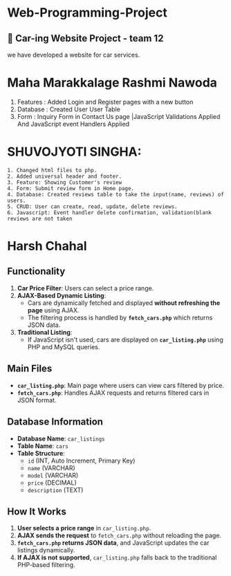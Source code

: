 # Web-Programming-Project

## 🚗 Car-ing Website Project - team 12

we have developed a website for car services.

# Maha Marakkalage Rashmi Nawoda

1. Features : Added Login and Register pages with a new button
2. Database : Created User User Table
3. Form : Inquiry Form in Contact Us page |JavaScript Validations Applied And JavaScript event Handlers Applied

# SHUVOJYOTI SINGHA:

    1. Changed html files to php.
    2. Added universal header and footer.
    3. Feature: Showing Customer's review
    4. Form: Submit review form in Home page.
    4. Database: Created reviews table to take the input(name, reviews) of users.
    5. CRUD: User can create, read, update, delete reviews.
    6. Javascript: Event handler delete confirmation, validation(blank reviews are not taken

# Harsh Chahal

## **Functionality**
1. **Car Price Filter**: Users can select a price range.
2. **AJAX-Based Dynamic Listing**:  
   - Cars are dynamically fetched and displayed **without refreshing the page** using AJAX.
   - The filtering process is handled by **`fetch_cars.php`** which returns JSON data.
3. **Traditional Listing**:  
   - If JavaScript isn't used, cars are displayed on **`car_listing.php`** using PHP and MySQL queries.

## **Main Files**
- **`car_listing.php`**: Main page where users can view cars filtered by price.
- **`fetch_cars.php`**: Handles AJAX requests and returns filtered cars in JSON format.

## **Database Information**
- **Database Name**: `car_listings`
- **Table Name**: `cars`
- **Table Structure**:
  - `id` (INT, Auto Increment, Primary Key)
  - `name` (VARCHAR)
  - `model` (VARCHAR)
  - `price` (DECIMAL)
  - `description` (TEXT)

## **How It Works**
1. **User selects a price range** in `car_listing.php`.
2. **AJAX sends the request** to `fetch_cars.php` without reloading the page.
3. **`fetch_cars.php` returns JSON data**, and JavaScript updates the car listings dynamically.
4. **If AJAX is not supported**, `car_listing.php` falls back to the traditional PHP-based filtering.


